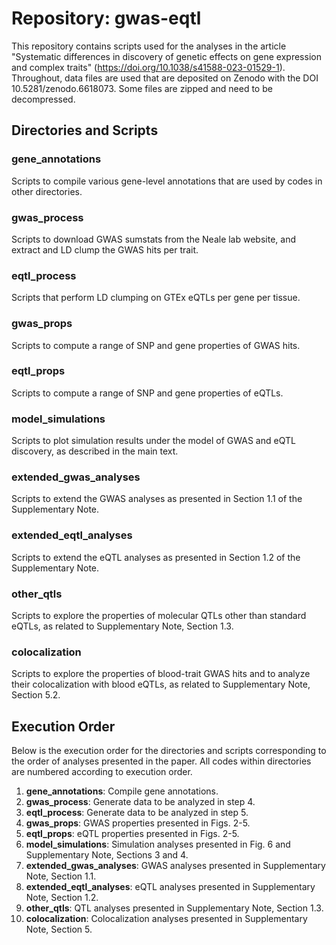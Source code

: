# Repository: gwas-eqtl

This repository contains scripts used for the analyses in the article "Systematic differences in discovery of genetic effects on gene expression and complex traits" (https://doi.org/10.1038/s41588-023-01529-1). Throughout, data files are used that are deposited on Zenodo with the DOI 10.5281/zenodo.6618073. Some files are zipped and need to be decompressed.

## Directories and Scripts

### gene_annotations

Scripts to compile various gene-level annotations that are used by codes in other directories.

### gwas_process

Scripts to download GWAS sumstats from the Neale lab website, and extract and LD clump the GWAS hits per trait.

### eqtl_process

Scripts that perform LD clumping on GTEx eQTLs per gene per tissue.

### gwas_props

Scripts to compute a range of SNP and gene properties of GWAS hits.

### eqtl_props

Scripts to compute a range of SNP and gene properties of eQTLs.

### model_simulations

Scripts to plot simulation results under the model of GWAS and eQTL discovery, as described in the main text.

### extended_gwas_analyses

Scripts to extend the GWAS analyses as presented in Section 1.1 of the Supplementary Note.

### extended_eqtl_analyses

Scripts to extend the eQTL analyses as presented in Section 1.2 of the Supplementary Note.

### other_qtls

Scripts to explore the properties of molecular QTLs other than standard eQTLs, as related to Supplementary Note, Section 1.3.

### colocalization

Scripts to explore the properties of blood-trait GWAS hits and to analyze their colocalization with blood eQTLs, as related to Supplementary Note, Section 5.2.

## Execution Order

Below is the execution order for the directories and scripts corresponding to the order of analyses presented in the paper. All codes within directories are numbered according to execution order.

1. **gene_annotations**: Compile gene annotations.
2. **gwas_process**: Generate data to be analyzed in step 4.
3. **eqtl_process**: Generate data to be analyzed in step 5.
4. **gwas_props**: GWAS properties presented in Figs. 2-5.
5. **eqtl_props**: eQTL properties presented in Figs. 2-5.
6. **model_simulations**: Simulation analyses presented in Fig. 6 and Supplementary Note, Sections 3 and 4.
7. **extended_gwas_analyses**: GWAS analyses presented in Supplementary Note, Section 1.1.
8. **extended_eqtl_analyses**: eQTL analyses presented in Supplementary Note, Section 1.2.
9. **other_qtls**: QTL analyses presented in Supplementary Note, Section 1.3.
10. **colocalization**: Colocalization analyses presented in Supplementary Note, Section 5.
